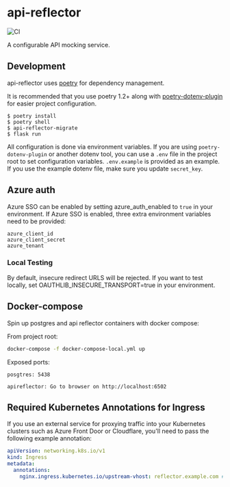 # api-reflector

![CI](https://github.com/backwardspy/api-reflector/actions/workflows/main.yml/badge.svg)

A configurable API mocking service.

## Development

api-reflector uses [poetry](https://python-poetry.org) for dependency
management.

It is recommended that you use poetry 1.2+ along with
[poetry-dotenv-plugin](https://github.com/mpeteuil/poetry-dotenv-plugin) for
easier project configuration.

```shell
$ poetry install
$ poetry shell
$ api-reflector-migrate
$ flask run
```

All configuration is done via environment variables. If you are using
`poetry-dotenv-plugin` or another dotenv tool, you can use a `.env` file in the
project root to set configuration variables. `.env.example` is provided as an
example. If you use the example dotenv file, make sure you update `secret_key`.

## Azure auth

Azure SSO can be enabled by setting azure_auth_enabled to `true` in your environment.
If Azure SSO is enabled, three extra environment variables need to be provided:

```
azure_client_id
azure_client_secret
azure_tenant
```

### Local Testing

By default, insecure redirect URLS will be rejected.
If you want to test locally, set OAUTHLIB_INSECURE_TRANSPORT=true in your environment.

## Docker-compose
Spin up postgres and api reflector containers with docker compose:

From project root:
```sh
docker-compose -f docker-compose-local.yml up
```
Exposed ports:

`posgtres: 5438`

`apireflector: Go to browser on http://localhost:6502`

## Required Kubernetes Annotations for Ingress

If you use an external service for proxying traffic into your Kubernetes clusters such as Azure Front Door or Cloudflare, you'll need to pass the following example annotation:

```yaml
apiVersion: networking.k8s.io/v1
kind: Ingress
metadata:
  annotations:
    nginx.ingress.kubernetes.io/upstream-vhost: reflector.example.com # <-- this one right here.
```
